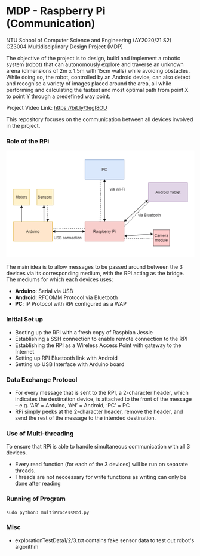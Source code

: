 # MDP - Raspberry Pi (Communication)

NTU School of Computer Science and Engineering (AY2020/21 S2)  
CZ3004 Multidisciplinary Design Project (MDP)

The objective of the project is to design, build and implement a robotic system (robot) that can autonomously explore and traverse an unknown arena (dimensions of 2m x 1.5m with 15cm walls) while avoiding obstacles. While doing so, the robot, controlled by an Android device, can also detect and recognise a variety of images placed around the area, all while performing and calculating the fastest and most optimal path from point X to point Y through a predefined way point.  

Project Video Link: https://bit.ly/3egI8OU
  
This repository focuses on the communication between all devices involved in the project.

### Role of the RPi
![alt text](https://github.com/kristy-chng/MDP-RaspberryPi/blob/main/high-level-architecture.png?raw=true)

The main idea is to allow messages to be passed around between the 3 devices via its corresponding medium, with the RPI acting as the bridge. The mediums for which each devices uses:
- **Arduino**: Serial via USB
- **Android**: RFCOMM Protocol via Bluetooth
- **PC**: IP Protocol with RPi configured as a WAP

### Initial Set up 
- Booting up the RPI with a fresh copy of Raspbian Jessie
- Establishing a SSH connection to enable remote connection to the RPI
- Establishing the RPI as a Wireless Access Point with gateway to the Internet
- Setting up RPI Bluetooth link with Android
- Setting up USB Interface with Arduino board

### Data Exchange Protocol
- For every message that is sent to the RPI, a 2-character header, which indicates the destination device, is attached to the front of the message – e.g. ‘AR’ = Arduino, ‘AN’ = Android, ‘PC’ = PC
- RPi simply peeks at the 2-character header, remove the header,  and send the rest of the message to the intended destination.

### Use of Multi-threading
To ensure that RPi is able to handle simultaneous communication with all 3 devices.
- Every read function (for each of the 3 devices) will be run on separate threads.
- Threads are not neccessary for write functions as writing can only be done after reading 

### Running of Program
```sudo python3 multiProcessMod.py```

### Misc
- explorationTestData1/2/3.txt contains fake sensor data to test out robot's algorithm
